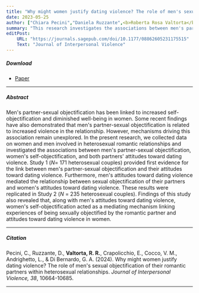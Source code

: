 ```yaml
---
title: "Why might women justify dating violence? The role of men's sexual objectification of their romantic partners within heterosexual relationships"
date: 2023-05-25
author: ["Chiara Pecini","Daniela Ruzzante",<b>Roberta Rosa Valtorta</b>,"Eleonora Crapolicchio","Veronica Margherita Cocco","Luca Andrighetto","Gian Antonio Di Bernardo"]
summary: "This research investigates the associations between men's partner-sexual objectification, women's self-objectification, and both partners' attitudes toward dating violence."
editPost:
    URL: "https://journals.sagepub.com/doi/10.1177/08862605231175515"
    Text: "Journal of Interpersonal Violence"
---
```


##### Download

<ul>

<li><a href="dating-violence.pdf" target="_blank">Paper</a></li>

</ul>

---

##### Abstract

Men's partner-sexual objectification has been linked to increased self-objectification and diminished well-being in women. Some recent findings have also demonstrated that men's partner-sexual objectification is related to increased violence in the relationship. However, mechanisms driving this association remain unexplored. In the present research, we collected data on women and men involved in heterosexual romantic relationships and investigated the associations between men's partner-sexual objectification, women's self-objectification, and both partners' attitudes toward dating violence. Study 1 (*N*= 171 heterosexual couples) provided first evidence for the link between men's partner-sexual objectification and their attitudes toward dating violence. Furthermore, men's attitudes toward dating violence mediated the relationship between sexual objectification of their partners and women's attitudes toward dating violence. These results were replicated in Study 2 (*N* = 235 heterosexual couples). Findings of this study also revealed that, along with men's attitudes toward dating violence, women's self-objectification acted as a mediating mechanism linking experiences of being sexually objectified by the romantic partner and attitudes toward dating violence in women.

---

##### Citation

Pecini, C., Ruzzante, D., **Valtorta, R. R.**, Crapolicchio, E., Cocco, V. M., Andrighetto, L., & Di Bernardo, G. A. (2024). Why might women justify dating violence? The role of men's sexual objectification of their romantic partners within heterosexual relationships. *Journal of Interpersonal Violence, 38*, 10664-10685.

---
